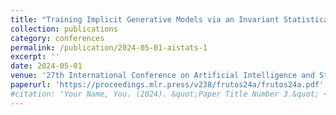 ```yaml
---
title: "Training Implicit Generative Models via an Invariant Statistical Loss"
collection: publications
category: conferences
permalink: /publication/2024-05-01-aistats-1
excerpt: ''
date: 2024-05-01
venue: '27th International Conference on Artificial Intelligence and Statistics (AISTATS)'
paperurl: 'https://proceedings.mlr.press/v238/frutos24a/frutos24a.pdf'
#citation: 'Your Name, You. (2024). &quot;Paper Title Number 3.&quot; <i>GitHub Journal of Bugs</i>. 1(3).'
---
```

